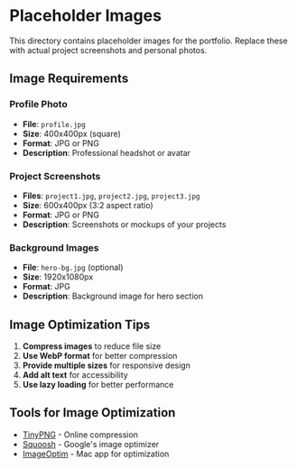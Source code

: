# Placeholder Images

This directory contains placeholder images for the portfolio. Replace these with actual project screenshots and personal photos.

## Image Requirements

### Profile Photo
- **File**: `profile.jpg`
- **Size**: 400x400px (square)
- **Format**: JPG or PNG
- **Description**: Professional headshot or avatar

### Project Screenshots
- **Files**: `project1.jpg`, `project2.jpg`, `project3.jpg`
- **Size**: 600x400px (3:2 aspect ratio)
- **Format**: JPG or PNG
- **Description**: Screenshots or mockups of your projects

### Background Images
- **File**: `hero-bg.jpg` (optional)
- **Size**: 1920x1080px
- **Format**: JPG
- **Description**: Background image for hero section

## Image Optimization Tips

1. **Compress images** to reduce file size
2. **Use WebP format** for better compression
3. **Provide multiple sizes** for responsive design
4. **Add alt text** for accessibility
5. **Use lazy loading** for better performance

## Tools for Image Optimization

- [TinyPNG](https://tinypng.com/) - Online compression
- [Squoosh](https://squoosh.app/) - Google's image optimizer
- [ImageOptim](https://imageoptim.com/) - Mac app for optimization
